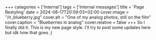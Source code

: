 +++
categories = ['Internal']
tags = ['Internal messages']
title = 'Page Restyling'
date = 2024-08-17T20:59:03+02:00
cover.image = "/ir_blueberry.jpg"
cover.alt = "One of my analog photos, still on the film"
cover.caption = "Blueberries in analog"
cover.relative = false 
+++
So I finally did it. This is my new page style. I'll try to post some updates here but idk how that goes ;)
